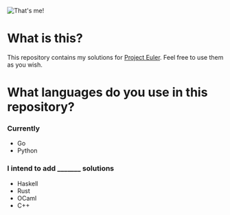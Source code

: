 ![That's me!](https://projecteuler.net/profile/glassllama.png)

# What is this?
This repository contains my solutions for [Project Euler](http://projecteuler.net). Feel free to use them as you wish.

# What languages do you use in this repository?

### Currently

* Go
* Python

### I intend to add _______ solutions

* Haskell
* Rust
* OCaml
* C++
